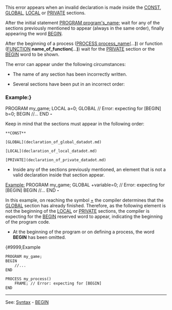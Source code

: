 This error appears when an invalid declaration is made inside the [CONST](declaration_of_constantsdot.md), [GLOBAL](declaration_of_global_datadot.md), [LOCAL](declaration_of_local_datadot.md) or
[PRIVATE](declaration_of_private_datadot.md) sections.

After the initial statement [PROGRAM program's_name;](programapostrophes_headdot.md) wait for any of the sections previously mentioned to appear (always in the same order), finally appearing the word [BEGIN](begin.md).

After the beginning of a process ([PROCESS process_name(](declaration_of_processesdot.md)...**)**)
or function ([FUNCTION](the_function_blocks_.md) **name_of_function(**...**)**) wait
for the [PRIVATE](declaration_of_private_datadot.md) section or the [BEGIN](begin.md) word to be shown.

The error can appear under the following circumstances:

- The name of any section has been incorrectly written.

- Several sections have been put in an incorrect order:

### Example:}
PROGRAM my_game;
LOCAL
    a=0;
GLOBAL // Error: expecting for [BEGIN]
    b=0;
BEGIN
    //...
END
**-**

  Keep in mind that the sections must appear in the following order:

    **CONST**

    [GLOBAL](declaration_of_global_datadot.md)

    [LOCAL](declaration_of_local_datadot.md)

    [PRIVATE](declaration_of_private_datadot.md)


- Inside any of the sections previously mentioned, an element that is not a valid declaration inside that section appear. 

[Example:]()
PROGRAM my_game;
GLOBAL
    +variable=0; // Error: expecting for [BEGIN]
BEGIN
    //...
END
**-**

  In this example, on reaching the symbol [+](plus.md) the compiler determines
that the [GLOBAL](declaration_of_global_datadot.md) section has already finished. Therefore, as the following element
is not the beginning of the [LOCAL](declaration_of_local_datadot.md) or [PRIVATE](declaration_of_private_datadot.md) sections, the compiler is 
expecting for the [BEGIN](begin.md) reserved word to appear, indicating the beginning of the program code.

- At the beginning of the program or on defining a process, the word **BEGIN** has been omitted.

{#9999,Example
```
PROGRAM my_game;
BEGIN
    //...
END

PROCESS my_process()
    FRAME; // Error: expecting for [BEGIN]
END
```


---------------------------------------
See: [Syntax](syntax_of_a_programdot.md) - [BEGIN](begin.md)

